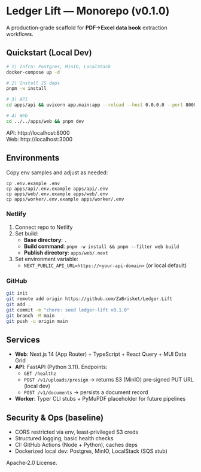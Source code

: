 # Ledger Lift — Monorepo (v0.1.0)

A production‑grade scaffold for **PDF→Excel data book** extraction workflows.

## Quickstart (Local Dev)

```bash
# 1) Infra: Postgres, MinIO, LocalStack
docker-compose up -d

# 2) Install JS deps
pnpm -w install

# 3) API
cd apps/api && uvicorn app.main:app --reload --host 0.0.0.0 --port 8000

# 4) Web
cd ../../apps/web && pnpm dev
```

API: http://localhost:8000  
Web: http://localhost:3000

## Environments

Copy env samples and adjust as needed:

```
cp .env.example .env
cp apps/api/.env.example apps/api/.env
cp apps/web/.env.example apps/web/.env
cp apps/worker/.env.example apps/worker/.env
```

### Netlify

1. Connect repo to Netlify
2. Set build:
   - **Base directory**: `.`
   - **Build command**: `pnpm -w install && pnpm --filter web build`
   - **Publish directory**: `apps/web/.next`
3. Set environment variable:
   - `NEXT_PUBLIC_API_URL=https://<your-api-domain>` (or local default)

### GitHub

```bash
git init
git remote add origin https://github.com/ZaBrisket/Ledger.Lift
git add .
git commit -m "chore: seed ledger-lift v0.1.0"
git branch -M main
git push -u origin main
```

## Services

- **Web**: Next.js 14 (App Router) + TypeScript + React Query + MUI Data Grid
- **API**: FastAPI (Python 3.11). Endpoints:
  - `GET /healthz`
  - `POST /v1/uploads/presign` → returns S3 (MinIO) pre‑signed PUT URL (local dev)
  - `POST /v1/documents` → persists a document record
- **Worker**: Typer CLI stubs + PyMuPDF placeholder for future pipelines

## Security & Ops (baseline)

- CORS restricted via env, least‑privileged S3 creds
- Structured logging, basic health checks
- CI: GitHub Actions (Node + Python), caches deps
- Dockerized local dev: Postgres, MinIO, LocalStack (SQS stub)

Apache‑2.0 License.
